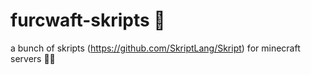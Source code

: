 # furcwaft-skripts 📃
a bunch of skripts (https://github.com/SkriptLang/Skript) for minecraft servers 📃🐾
